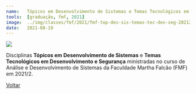 ```yaml
---
name:  	Tópicos em Desenvolvimento de Sistemas e Temas Tecnológicos em Desenvolvimento e Segurança
tools: 	[graduação, fmf, 2021]
image: 	../img/classes/fmf/2021/fmf-top-des-sis-temas-tec-des-seg-20212.png
date: 	2021-08-19
---
```


![](../img/classes/fmf/2021/fmf-top-des-sis-temas-tec-des-seg-20212.png)

Disciplinas **Tópicos em Desenvolvimento de Sistemas** e **Temas Tecnológicos em Desenvolvimento e Segurança** ministradas no curso de Análise e Desenvolvimento de Sistemas da Faculdade Martha Falcão (FMF) em 2021/2.

<p class="text-center">
	<a class="btn btn-outline-primary mt-1" href="{{ site.baseurl }}/classes/">Voltar</a>
</p>
